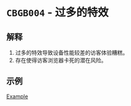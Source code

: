 # `CBGB004` - 过多的特效

## 解释

1. 过多的特效导致设备性能较差的访客体验糟糕。
2. 存在使得访客浏览器卡死的潜在风险。

## 示例

[Example](../example/cbgb004/cbgb004-example.html)
